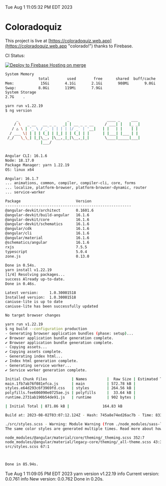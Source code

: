 Tue Aug  1 11:05:32 PM EDT 2023

# Coloradoquiz


This project is live at [https://coloradoquiz.web.app](https://coloradoquiz.web.app "colorado!") thanks to Firebase.

CI Status: 

[![Deploy to Firebase Hosting on merge](https://github.com/teamkushal/coloradoquiz/actions/workflows/firebase-hosting-merge.yml/badge.svg)](https://github.com/teamkushal/coloradoquiz/actions/workflows/firebase-hosting-merge.yml)

```bash
System Memory
               total        used        free      shared  buff/cache   available
Mem:            15Gi       4.1Gi       2.1Gi       908Mi       9.0Gi       9.9Gi
Swap:          8.0Gi       119Mi       7.9Gi
System Storage
2.7G	.
```
```bash
yarn run v1.22.19
$ ng version

     _                      _                 ____ _     ___
    / \   _ __   __ _ _   _| | __ _ _ __     / ___| |   |_ _|
   / △ \ | '_ \ / _` | | | | |/ _` | '__|   | |   | |    | |
  / ___ \| | | | (_| | |_| | | (_| | |      | |___| |___ | |
 /_/   \_\_| |_|\__, |\__,_|_|\__,_|_|       \____|_____|___|
                |___/
    

Angular CLI: 16.1.6
Node: 18.17.0
Package Manager: yarn 1.22.19
OS: linux x64

Angular: 16.1.7
... animations, common, compiler, compiler-cli, core, forms
... localize, platform-browser, platform-browser-dynamic, router
... service-worker

Package                         Version
---------------------------------------------------------
@angular-devkit/architect       0.1601.6
@angular-devkit/build-angular   16.1.6
@angular-devkit/core            16.1.6
@angular-devkit/schematics      16.1.6
@angular/cdk                    16.1.6
@angular/cli                    16.1.6
@angular/material               16.1.6
@schematics/angular             16.1.6
rxjs                            7.5.5
typescript                      5.0.4
zone.js                         0.13.0
    
Done in 0.54s.
yarn install v1.22.19
[1/4] Resolving packages...
success Already up-to-date.
Done in 0.46s.
```
```bash
Latest version:     1.0.30001518
Installed version:  1.0.30001518
caniuse-lite is up to date
caniuse-lite has been successfully updated

No target browser changes
```
```bash
yarn run v1.22.19
$ ng build --configuration production
- Generating browser application bundles (phase: setup)...
✔ Browser application bundle generation complete.
✔ Browser application bundle generation complete.
- Copying assets...
✔ Copying assets complete.
- Generating index html...
✔ Index html generation complete.
- Generating service worker...
✔ Service worker generation complete.

Initial Chunk Files           | Names         |  Raw Size | Estimated Transfer Size
main.1fb7ab76f081efca.js      | main          | 572.78 kB |               136.25 kB
styles.e64d293c6f3969fd.css   | styles        | 264.56 kB |                17.22 kB
polyfills.fee606090e0725ae.js | polyfills     |  33.64 kB |                10.86 kB
runtime.2731ab190b54de91.js   | runtime       | 902 bytes |               517 bytes

| Initial Total | 871.86 kB |               164.83 kB

Build at: 2023-08-02T03:07:12.124Z - Hash: 745a8e74ed26ac7b - Time: 83327ms

./src/styles.scss - Warning: Module Warning (from ./node_modules/sass-loader/dist/cjs.js):
The same color styles are generated multiple times. Read more about how style duplication can be avoided in a dedicated guide. https://github.com/angular/components/blob/main/guides/duplicate-theming-styles.md

node_modules/@angular/material/core/theming/_theming.scss 352:7          private-check-duplicate-theme-styles()
node_modules/@angular/material/legacy-core/theming/_all-theme.scss 43:3  all-legacy-component-themes()
src/styles.scss 67:1                                                     root stylesheet



Done in 85.94s.
```
Tue Aug  1 11:09:05 PM EDT 2023
yarn version v1.22.19
info Current version: 0.0.761
info New version: 0.0.762
Done in 0.20s.
